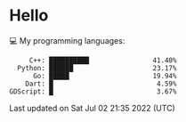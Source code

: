 # Hello

💻 My programming languages:

```
     C++: ██████████                41.40%
  Python: ██████                    23.17%
      Go: █████                     19.94%
    Dart: █                          4.59%
GDScript: █                          3.67%
```

Last updated on Sat Jul 02 21:35 2022 (UTC)
